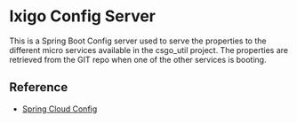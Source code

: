 # Ixigo Config Server

This is a Spring Boot Config server used to serve the properties to the different micro services available in the csgo_util project.
The properties are retrieved from the GIT repo when one of the other services is booting.

## Reference

- [Spring Cloud Config](https://cloud.spring.io/spring-cloud-config/reference/html/)
